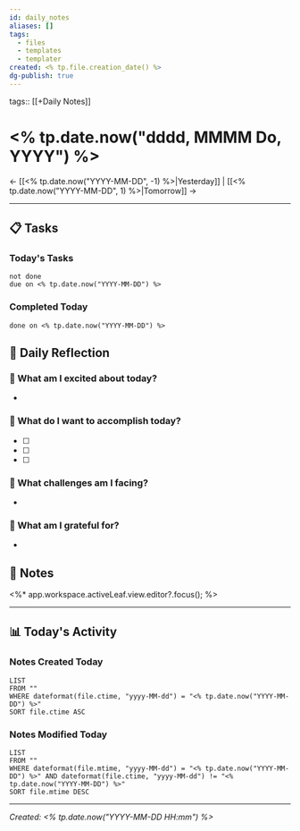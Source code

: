 ```yaml
---
id: daily_notes
aliases: []
tags:
  - files
  - templates
  - templater
created: <% tp.file.creation_date() %>
dg-publish: true
---
```

tags:: [[+Daily Notes]]

# <% tp.date.now("dddd, MMMM Do, YYYY") %>

← [[<% tp.date.now("YYYY-MM-DD", -1) %>|Yesterday]] | [[<% tp.date.now("YYYY-MM-DD", 1) %>|Tomorrow]] →

---

## 📋 Tasks

### Today's Tasks
```tasks
not done
due on <% tp.date.now("YYYY-MM-DD") %>
```

### Completed Today
```tasks
done on <% tp.date.now("YYYY-MM-DD") %>
```

## 📅 Daily Reflection

### 🙌 What am I excited about today?

- 

### 🎯 What do I want to accomplish today?

- [ ] 
- [ ] 
- [ ] 

### 🤔 What challenges am I facing?

- 

### 🌟 What am I grateful for?

- 

## 📝 Notes

<%* app.workspace.activeLeaf.view.editor?.focus(); %>

---

## 📊 Today's Activity

### Notes Created Today
```dataview
LIST
FROM ""
WHERE dateformat(file.ctime, "yyyy-MM-dd") = "<% tp.date.now("YYYY-MM-DD") %>"
SORT file.ctime ASC
```

### Notes Modified Today
```dataview
LIST
FROM ""
WHERE dateformat(file.mtime, "yyyy-MM-dd") = "<% tp.date.now("YYYY-MM-DD") %>" AND dateformat(file.ctime, "yyyy-MM-dd") != "<% tp.date.now("YYYY-MM-DD") %>"
SORT file.mtime DESC
```

---
*Created: <% tp.date.now("YYYY-MM-DD HH:mm") %>*